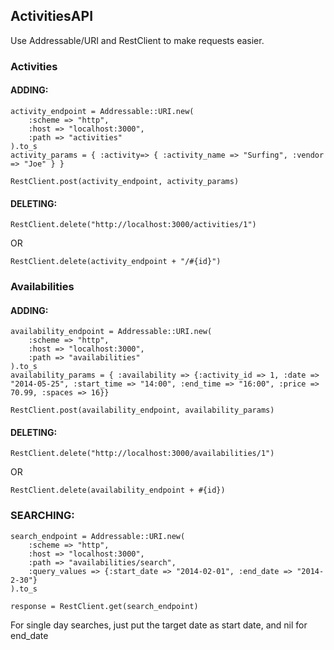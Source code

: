 ## ActivitiesAPI

Use Addressable/URI and RestClient to make requests easier.

### Activities
#### ADDING:
````
activity_endpoint = Addressable::URI.new(
	:scheme => "http",
	:host => "localhost:3000",
	:path => "activities"
).to_s
activity_params = { :activity=> { :activity_name => "Surfing", :vendor => "Joe" } }

RestClient.post(activity_endpoint, activity_params)
````
#### DELETING:
````
RestClient.delete("http://localhost:3000/activities/1")
````
OR
````
RestClient.delete(activity_endpoint + "/#{id}")
````


### Availabilities
#### ADDING:
````
availability_endpoint = Addressable::URI.new(
	:scheme => "http",
	:host => "localhost:3000",
	:path => "availabilities"
).to_s
availability_params = { :availability => {:activity_id => 1, :date => "2014-05-25", :start_time => "14:00", :end_time => "16:00", :price => 70.99, :spaces => 16}}

RestClient.post(availability_endpoint, availability_params)
````
#### DELETING: 
````
RestClient.delete("http://localhost:3000/availabilities/1")
````
OR 
````
RestClient.delete(availability_endpoint + #{id})
````


### SEARCHING:
````
search_endpoint = Addressable::URI.new(
	:scheme => "http",
	:host => "localhost:3000",
	:path => "availabilities/search",
	:query_values => {:start_date => "2014-02-01", :end_date => "2014-2-30"}
).to_s

response = RestClient.get(search_endpoint)
````
For single day searches, just put  the target date as start date, and nil for end_date










